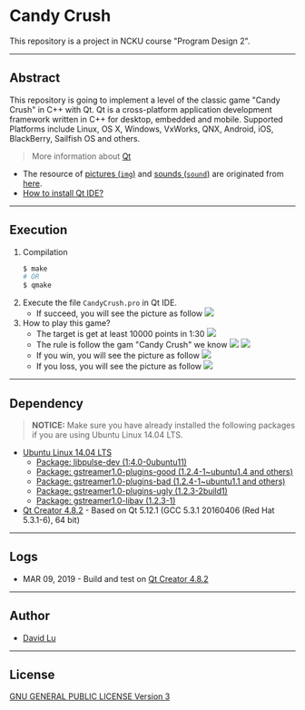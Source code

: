 # Candy Crush

This repository is a project in NCKU course "Program Design 2".

---
## Abstract

This repository is going to implement a level of the classic game "Candy Crush" in C++ with Qt. Qt is a cross-platform application development framework written in C++ for desktop, embedded and mobile. Supported Platforms include Linux, OS X, Windows, VxWorks, QNX, Android, iOS, BlackBerry, Sailfish OS and others.

> More information about [Qt](https://wiki.qt.io/About_Qt)

* The resource of [pictures (`img`)]() and [sounds (`sound`)]() are originated from [here](https://candycrush.fandom.com/wiki/Candy_Crush_Saga_Wiki).
* [How to install Qt IDE?](https://www.qt.io/qt-5-12?utm_campaign=Qt%205.12&utm_source=homepage-hero-banner)

---
## Execution

1. Compilation
    ```bash
    $ make
    # OR
    $ qmake
    ```
2. Execute the file `CandyCrush.pro` in Qt IDE.
    * If succeed, you will see the picture as follow
        ![](https://i.imgur.com/EGpsKPf.png)
3. How to play this game?
    * The target is get at least 10000 points in 1:30
        ![](https://i.imgur.com/EGpsKPf.png)
    * The rule is follow the gam "Candy Crush" we know
        ![](https://i.imgur.com/i1ZAc0k.png)
        ![](https://i.imgur.com/Xyuhv2e.png)
    * If you win, you will see the picture as follow
        ![](https://i.imgur.com/tyS0fJi.png)
    * If you loss, you will see the picture as follow
        ![](https://i.imgur.com/68Mlcj0.png)

---
## Dependency

> **NOTICE:** Make sure you have already installed the following packages if you are using Ubuntu Linux 14.04 LTS.

* [Ubuntu Linux 14.04 LTS](http://releases.ubuntu.com/14.04/)
    * [Package: libpulse-dev (1:4.0-0ubuntu11)](https://packages.ubuntu.com/trusty/libpulse-dev)
    * [Package: gstreamer1.0-plugins-good (1.2.4-1~ubuntu1.4 and others)](https://packages.ubuntu.com/trusty/gstreamer1.0-plugins-good)
    * [Package: gstreamer1.0-plugins-bad (1.2.4-1~ubuntu1.1 and others)](https://packages.ubuntu.com/trusty/gstreamer1.0-plugins-bad)
    * [Package: gstreamer1.0-plugins-ugly (1.2.3-2build1)](https://packages.ubuntu.com/zh-tw/trusty/gstreamer1.0-plugins-ugly)
    * [Package: gstreamer1.0-libav (1.2.3-1)](https://packages.ubuntu.com/trusty/gstreamer1.0-libav)
* [Qt Creator 4.8.2](http://download.qt.io/official_releases/qt/5.12/5.12.1/qt-opensource-linux-x64-5.12.1.run.mirrorlist) - Based on Qt 5.12.1 (GCC 5.3.1 20160406 (Red Hat 5.3.1-6), 64 bit)

---
## Logs

* MAR 09, 2019 - Build and test on [Qt Creator 4.8.2](http://download.qt.io/official_releases/qt/5.12/5.12.1/qt-opensource-linux-x64-5.12.1.run.mirrorlist)

---
## Author

* [David Lu](https://github.com/yungshenglu)

---
## License

[GNU GENERAL PUBLIC LICENSE Version 3](LICENSE)
